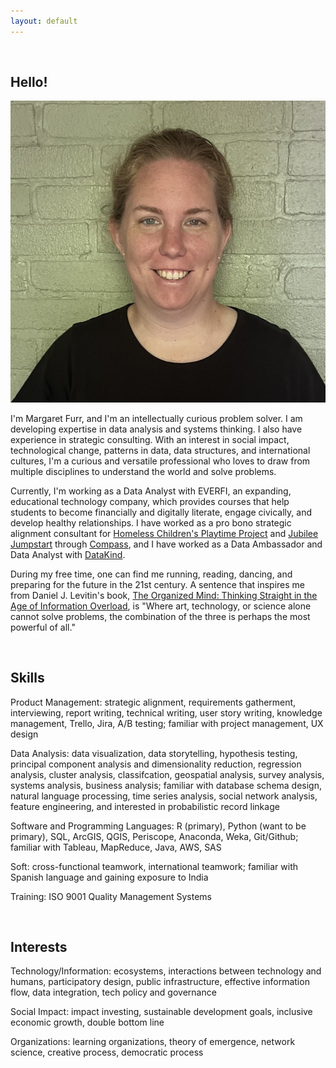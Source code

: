 ```yaml
---
layout: default
---
```


<br>

## Hello!

<img class="profile-picture" src="me.jpg">


I'm Margaret Furr, and I'm an intellectually curious problem solver. I am developing expertise in data analysis and systems thinking. I also have experience in strategic consulting. With an interest in social impact, technological change, patterns in data, data structures, and international cultures, I'm a curious and versatile professional who loves to draw from multiple disciplines to understand the world and solve problems.

Currently, I'm working as a Data Analyst with EVERFI, an expanding, educational technology company, which provides courses that help students to become financially and digitally literate, engage civically, and develop healthy relationships. I have worked as a pro bono strategic alignment consultant for [Homeless Children's Playtime Project](https://www.playtimeproject.org) and [Jubilee Jumpstart](http://www.jubileejumpstart.org) through [Compass](http://compassprobono.org), and I have worked as a Data Ambassador and Data Analyst with [DataKind](http://www.datakind.org). 

During my free time, one can find me running, reading, dancing, and preparing for the future in the 21st century. A sentence that inspires me from Daniel J. Levitin's book, [The Organized Mind: Thinking Straight in the Age of Information Overload](https://www.amazon.com/Organized-Mind-Thinking-Straight-Information/dp/0147516315), is "Where art, technology, or science alone cannot solve problems, the combination of the three is perhaps the most powerful of all." 

<br>

## Skills

Product Management: strategic alignment, requirements gatherment, interviewing, report writing, technical writing, user story writing, knowledge management, Trello, Jira, A/B testing; familiar with project management, UX design

Data Analysis: data visualization, data storytelling, hypothesis testing, principal component analysis and dimensionality reduction, regression analysis, cluster analysis, classifcation, geospatial analysis, survey analysis, systems analysis, business analysis; familiar with database schema design, natural language processing, time series analysis, social network analysis, feature engineering, and interested in probabilistic record linkage 

Software and Programming Languages: R (primary), Python (want to be primary), SQL, ArcGIS, QGIS, Periscope, Anaconda, Weka, Git/Github; familiar with Tableau, MapReduce, Java, AWS, SAS

Soft: cross-functional teamwork, international teamwork; familiar with Spanish language and gaining exposure to India

Training: ISO 9001 Quality Management Systems

<br>

## Interests

Technology/Information: ecosystems, interactions between technology and humans, participatory design, public infrastructure, effective information flow, data integration, tech policy and governance

Social Impact: impact investing, sustainable development goals, inclusive economic growth, double bottom line

Organizations: learning organizations, theory of emergence, network science, creative process, democratic process

<br>

